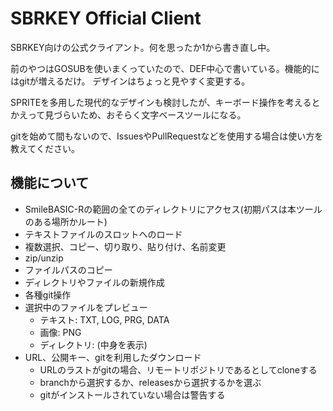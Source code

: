 # SBRKEY Official Client

SBRKEY向けの公式クライアント。何を思ったか1から書き直し中。

前のやつはGOSUBを使いまくっていたので、DEF中心で書いている。機能的にはgitが増えるだけ。
デザインはちょっと見やすく変更する。

SPRITEを多用した現代的なデザインも検討したが、キーボード操作を考えるとかえって見づらいため、おそらく文字ベースツールになる。

gitを始めて間もないので、IssuesやPullRequestなどを使用する場合は使い方を教えてください。



## 機能について

+ SmileBASIC-Rの範囲の全てのディレクトリにアクセス(初期パスは本ツールのある場所かルート)
+ テキストファイルのスロットへのロード
+ 複数選択、コピー、切り取り、貼り付け、名前変更
+ zip/unzip
+ ファイルパスのコピー
+ ディレクトリやファイルの新規作成
+ 各種git操作
+ 選択中のファイルをプレビュー
	+ テキスト: TXT, LOG, PRG, DATA
	+ 画像: PNG
	+ ディレクトリ: (中身を表示)
+ URL、公開キー、gitを利用したダウンロード
	+ URLのラストがgitの場合、リモートリポジトリであるとしてcloneする
	+ branchから選択するか、releasesから選択するかを選ぶ
	+ gitがインストールされていない場合は警告する
